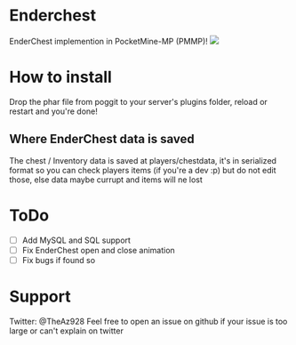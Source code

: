 # Enderchest
EnderChest implemention in PocketMine-MP (PMMP)!
[![](https://poggit.pmmp.io/shield.approved/EnderChest)](https://poggit.pmmp.io/p/EnderChest)

# How to install
Drop the phar file from poggit to your server's plugins folder, reload  or restart and you're done!

## Where EnderChest data is saved
The chest / Inventory data is saved at players/chestdata, it's in serialized format so you can check players items (if you're a dev :p) but do not edit those, else data maybe currupt and items will ne lost

# ToDo
- [ ] Add MySQL and SQL support
- [ ] Fix EnderChest open and close animation
- [ ] Fix bugs if found so

# Support
Twitter: @TheAz928
Feel free to open an issue on github if your issue is too large or can't explain on twitter
